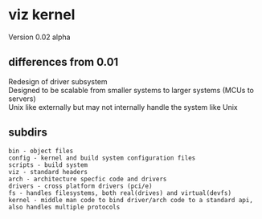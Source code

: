 # viz kernel
Version 0.02 alpha

## differences from 0.01
Redesign of driver subsystem <br>
Designed to be scalable from smaller systems to larger systems (MCUs to servers) <br>
Unix like externally but may not internally handle the system like Unix <br>

## subdirs
```
bin - object files
config - kernel and build system configuration files
scripts - build system
viz - standard headers
arch - architecture specfic code and drivers
drivers - cross platform drivers (pci/e)
fs - handles filesystems, both real(drives) and virtual(devfs)
kernel - middle man code to bind driver/arch code to a standard api, also handles multiple protocols
```